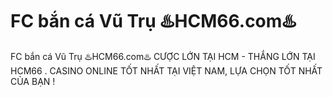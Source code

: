 # FC bắn cá Vũ Trụ ♨️HCM66.com♨️

FC bắn cá Vũ Trụ ♨️HCM66.com♨️ CƯỢC LỚN TẠI HCM - THẮNG LỚN TẠI HCM66 . CASINO ONLINE TỐT NHẤT TẠI VIỆT NAM, LỰA CHỌN TỐT NHẤT CỦA BẠN !